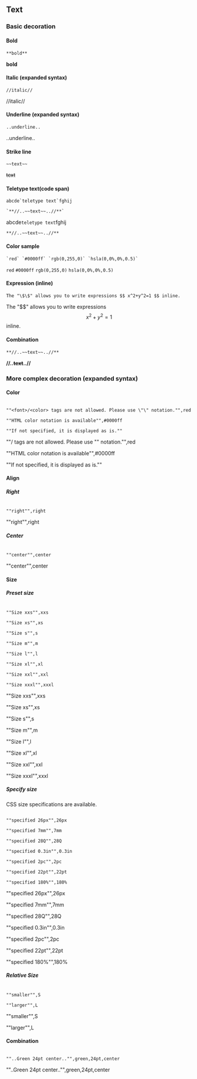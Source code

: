 ## Text

<!-- ---------------------------------------------------------------- -->

### Basic decoration

#### Bold

```
**bold**
```

**bold**

#### Italic (expanded syntax)

```
//italic//
```

//italic//

#### Underline (expanded syntax)

```
..underline..
```

..underline..

#### Strike line

```
~~text~~
```

~~text~~

#### Teletype text(code span)

```
abcde`teletype text`fghij

`**//..~~text~~..//**`
```

abcde`teletype text`fghij

`**//..~~text~~..//**`

#### Color sample

```
`red` `#0000ff` `rgb(0,255,0)` `hsla(0,0%,0%,0.5)`
```

`red` `#0000ff` `rgb(0,255,0)` `hsla(0,0%,0%,0.5)`

<!-- ---- -->

#### Expression (inline)

```
The "\$\$" allows you to write expressions $$ x^2+y^2=1 $$ inline.
```

The "\$\$" allows you to write expressions $$ x^2+y^2=1 $$ inline.

#### Combination

```
**//..~~text~~..//**
```

**//..~~text~~..//**

<!-- ---------------------------------------------------------------- -->

### More complex decoration (expanded syntax)

#### Color

```

""<font>/<color> tags are not allowed. Please use \"\" notation."",red

""HTML color notation is available"",#0000ff

""If not specified, it is displayed as is.""

```

""<font>/<color> tags are not allowed. Please use \"\" notation."",red

""HTML color notation is available"",#0000ff

""If not specified, it is displayed as is.""

#### Align

##### Right

```

""right"",right

```

""right"",right

##### Center

```

""center"",center

```

""center"",center

#### Size

##### Preset size

```

""Size xxs"",xxs

""Size xs"",xs

""Size s"",s

""Size m"",m

""Size l"",l

""Size xl"",xl

""Size xxl"",xxl

""Size xxxl"",xxxl

```

""Size xxs"",xxs

""Size xs"",xs

""Size s"",s

""Size m"",m

""Size l"",l

""Size xl"",xl

""Size xxl"",xxl

""Size xxxl"",xxxl

##### Specify size

CSS size specifications are available.

```

""specified 26px"",26px

""specified 7mm"",7mm

""specified 28Q"",28Q

""specified 0.3in"",0.3in

""specified 2pc"",2pc

""specified 22pt"",22pt

""specified 180%"",180%

```

""specified 26px"",26px

""specified 7mm"",7mm

""specified 28Q"",28Q

""specified 0.3in"",0.3in

""specified 2pc"",2pc

""specified 22pt"",22pt

""specified 180%"",180%

##### Relative Size

```

""smaller"",S

""larger"",L

```

""smaller"",S

""larger"",L

#### Combination

```

""..Green 24pt center.."",green,24pt,center

```

""..Green 24pt center.."",green,24pt,center
